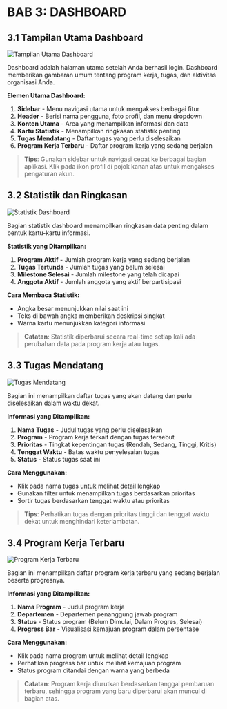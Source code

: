 # BAB 3: DASHBOARD

## 3.1 Tampilan Utama Dashboard

![Tampilan Utama Dashboard](/screenshots/dashboard_main_annotated.png)

Dashboard adalah halaman utama setelah Anda berhasil login. Dashboard memberikan gambaran umum tentang program kerja, tugas, dan aktivitas organisasi Anda.

**Elemen Utama Dashboard:**

1. **Sidebar** - Menu navigasi utama untuk mengakses berbagai fitur
2. **Header** - Berisi nama pengguna, foto profil, dan menu dropdown
3. **Konten Utama** - Area yang menampilkan informasi dan data
4. **Kartu Statistik** - Menampilkan ringkasan statistik penting
5. **Tugas Mendatang** - Daftar tugas yang perlu diselesaikan
6. **Program Kerja Terbaru** - Daftar program kerja yang sedang berjalan

> **Tips**: Gunakan sidebar untuk navigasi cepat ke berbagai bagian aplikasi. Klik pada ikon profil di pojok kanan atas untuk mengakses pengaturan akun.

## 3.2 Statistik dan Ringkasan

![Statistik Dashboard](/screenshots/dashboard_stats_annotated.png)

Bagian statistik dashboard menampilkan ringkasan data penting dalam bentuk kartu-kartu informasi.

**Statistik yang Ditampilkan:**

1. **Program Aktif** - Jumlah program kerja yang sedang berjalan
2. **Tugas Tertunda** - Jumlah tugas yang belum selesai
3. **Milestone Selesai** - Jumlah milestone yang telah dicapai
4. **Anggota Aktif** - Jumlah anggota yang aktif berpartisipasi

**Cara Membaca Statistik:**
- Angka besar menunjukkan nilai saat ini
- Teks di bawah angka memberikan deskripsi singkat
- Warna kartu menunjukkan kategori informasi

> **Catatan**: Statistik diperbarui secara real-time setiap kali ada perubahan data pada program kerja atau tugas.

## 3.3 Tugas Mendatang

![Tugas Mendatang](/screenshots/dashboard_tasks_annotated.png)

Bagian ini menampilkan daftar tugas yang akan datang dan perlu diselesaikan dalam waktu dekat.

**Informasi yang Ditampilkan:**

1. **Nama Tugas** - Judul tugas yang perlu diselesaikan
2. **Program** - Program kerja terkait dengan tugas tersebut
3. **Prioritas** - Tingkat kepentingan tugas (Rendah, Sedang, Tinggi, Kritis)
4. **Tenggat Waktu** - Batas waktu penyelesaian tugas
5. **Status** - Status tugas saat ini

**Cara Menggunakan:**
- Klik pada nama tugas untuk melihat detail lengkap
- Gunakan filter untuk menampilkan tugas berdasarkan prioritas
- Sortir tugas berdasarkan tenggat waktu atau prioritas

> **Tips**: Perhatikan tugas dengan prioritas tinggi dan tenggat waktu dekat untuk menghindari keterlambatan.

## 3.4 Program Kerja Terbaru

![Program Kerja Terbaru](/screenshots/dashboard_programs_annotated.png)

Bagian ini menampilkan daftar program kerja terbaru yang sedang berjalan beserta progresnya.

**Informasi yang Ditampilkan:**

1. **Nama Program** - Judul program kerja
2. **Departemen** - Departemen penanggung jawab program
3. **Status** - Status program (Belum Dimulai, Dalam Progres, Selesai)
4. **Progress Bar** - Visualisasi kemajuan program dalam persentase

**Cara Menggunakan:**
- Klik pada nama program untuk melihat detail lengkap
- Perhatikan progress bar untuk melihat kemajuan program
- Status program ditandai dengan warna yang berbeda

> **Catatan**: Program kerja diurutkan berdasarkan tanggal pembaruan terbaru, sehingga program yang baru diperbarui akan muncul di bagian atas.
